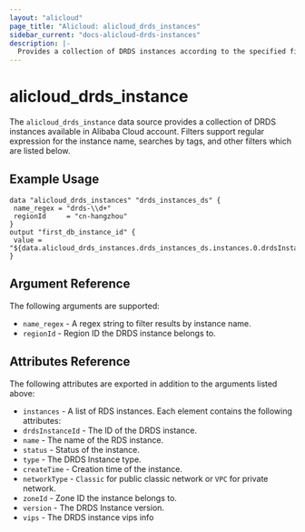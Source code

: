 ```yaml
---
layout: "alicloud"
page_title: "Alicloud: alicloud_drds_instances"
sidebar_current: "docs-alicloud-drds-instances"
description: |-
  Provides a collection of DRDS instances according to the specified filters.
---
```

 # alicloud_drds_instance
 The `alicloud_drds_instance` data source provides a collection of DRDS instances available in Alibaba Cloud account.
Filters support regular expression for the instance name, searches by tags, and other filters which are listed below.
 ## Example Usage
 ```
data "alicloud_drds_instances" "drds_instances_ds" {
  name_regex = "drds-\\d+"
  regionId     = "cn-hangzhou"
}
 output "first_db_instance_id" {
  value = "${data.alicloud_drds_instances.drds_instances_ds.instances.0.drdsInstanceId}"
}
```
 ## Argument Reference
 The following arguments are supported:
 * `name_regex` - A regex string to filter results by instance name.
* `regionId` - Region ID the DRDS instance belongs to.
 ## Attributes Reference
 The following attributes are exported in addition to the arguments listed above:
 * `instances` - A list of RDS instances. Each element contains the following attributes:
  * `drdsInstanceId` - The ID of the DRDS instance.
  * `name` - The name of the RDS instance.
  * `status` - Status of the instance.
  * `type` - The DRDS Instance type.
  * `createTime` - Creation time of the instance.
  * `networkType` - `Classic` for public classic network or `VPC` for private network.
  * `zoneId` - Zone ID the instance belongs to.
  * `version` - The DRDS Instance version.
  * `vips` - The DRDS instance vips info